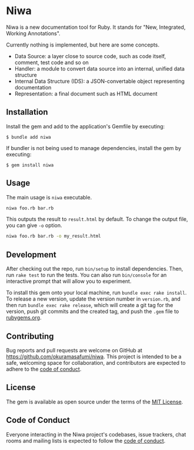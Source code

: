 # Niwa

Niwa is a new documentation tool for Ruby. It stands for "New, Integrated, Working Annotations".

Currently nothing is implemented, but here are some concepts.

- Data Source: a layer close to source code, such as code itself, comment, test code and so on
- Handler: a module to convert data source into an internal, unified data structure
- Internal Data Structure (IDS): a JSON-convertable object representing documentation
- Representation: a final document such as HTML document

## Installation

Install the gem and add to the application's Gemfile by executing:

    $ bundle add niwa

If bundler is not being used to manage dependencies, install the gem by executing:

    $ gem install niwa

## Usage

The main usage is `niwa` executable.

```sh
niwa foo.rb bar.rb
```

This outputs the result to `result.html` by default. To change the output file, you can give `-o` option.

```sh
niwa foo.rb bar.rb -o my_result.html
```

## Development

After checking out the repo, run `bin/setup` to install dependencies. Then, run `rake test` to run the tests. You can also run `bin/console` for an interactive prompt that will allow you to experiment.

To install this gem onto your local machine, run `bundle exec rake install`. To release a new version, update the version number in `version.rb`, and then run `bundle exec rake release`, which will create a git tag for the version, push git commits and the created tag, and push the `.gem` file to [rubygems.org](https://rubygems.org).

## Contributing

Bug reports and pull requests are welcome on GitHub at https://github.com/okuramasafumi/niwa. This project is intended to be a safe, welcoming space for collaboration, and contributors are expected to adhere to the [code of conduct](https://github.com/okuramasafumi/niwa/blob/master/CODE_OF_CONDUCT.md).

## License

The gem is available as open source under the terms of the [MIT License](https://opensource.org/licenses/MIT).

## Code of Conduct

Everyone interacting in the Niwa project's codebases, issue trackers, chat rooms and mailing lists is expected to follow the [code of conduct](https://github.com/okuramasafumi/niwa/blob/master/CODE_OF_CONDUCT.md).
